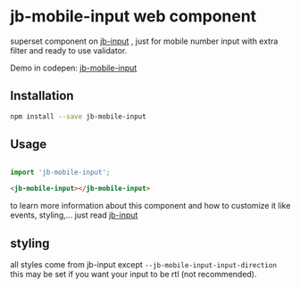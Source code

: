 # jb-mobile-input web component
superset component on [jb-input](https://github.com/javadbat/jb-input) , just for mobile number input with extra filter and ready to use validator.    

Demo in codepen: [jb-mobile-input](https://codepen.io/javadbat/pen/eYwZQjV)
## Installation
```bash
npm install --save jb-mobile-input
```

## Usage

```js

import 'jb-mobile-input';

```
```html
<jb-mobile-input></jb-mobile-input>
```
to learn more information about this component and how to customize it like events, styling,... just read [jb-input](https://github.com/javadbat/jb-input)

## styling
all styles come from jb-input except `--jb-mobile-input-input-direction` this may be set if you want your input to be rtl (not recommended).